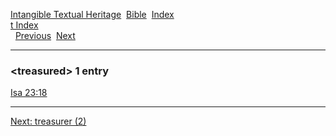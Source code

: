 [Intangible Textual Heritage](../../index)  [Bible](../index) 
[Index](index)   
[t Index](_t_)  
  [Previous](c11761)  [Next](c11763) 

------------------------------------------------------------------------

### &lt;treasured&gt; 1 entry

[Isa 23:18](../kjv/isa023.htm#018)  

------------------------------------------------------------------------

[Next: treasurer (2)](c11763)
